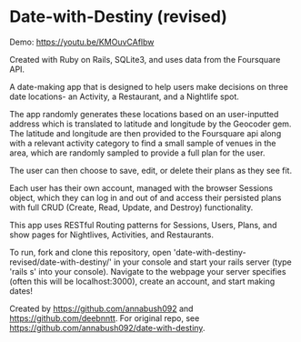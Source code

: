 # Date-with-Destiny (revised)

Demo: https://youtu.be/KMOuvCAflbw

Created with Ruby on Rails, SQLite3, and uses data from the Foursquare API.

A date-making app that is designed to help users make decisions on three date locations- an Activity, a Restaurant, and a Nightlife spot.

The app randomly generates these locations based on an user-inputted address which is translated to latitude and longitude by the Geocoder gem.
The latitude and longitude are then provided to the Foursquare api along with a relevant activity category to find a small sample of venues in the area, which are randomly sampled to provide a full plan for the user.

The user can then choose to save, edit, or delete their plans as they see fit.

Each user has their own account, managed with the browser Sessions object, which they can log in and out of and access their persisted plans with full CRUD (Create, Read, Update, and Destroy) functionality.

This app uses RESTful Routing patterns for Sessions, Users, Plans, and show pages for Nightlives, Activities, and Restaurants.

To run, fork and clone this repository, open 'date-with-destiny-revised/date-with-destiny/' in your console and start your rails server (type 'rails s' into your console). Navigate to the webpage your server specifies (often this will be localhost:3000), create an account, and start making dates!

Created by https://github.com/annabush092 and https://github.com/deebnntt.
For original repo, see https://github.com/annabush092/date-with-destiny.
